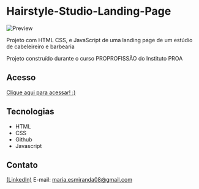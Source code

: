 # Hairstyle-Studio-Landing-Page
![Preview](https://github.com/MaduSales/Hairstyle-Studio-Landing-Page/assets/166547195/7b589166-1668-4993-bb23-29f6e79e8e50)


Projeto com HTML CSS, e JavaScript de uma landing page de um estúdio de cabeleireiro e barbearia

Projeto construído durante o curso PROPROFISSÃO do Instituto PROA


## Acesso

[Clique aqui para acessar! :)](https://madusales.github.io/Hairstyle-Studio-Landing-Page/)

## Tecnologias
- HTML
- CSS
- Github
- Javascript

## Contato
[(LinkedIn)](www.linkedin.com/in/maria-eduarda-de-sales-78a04221b)
E-mail: maria.esmiranda08@gmail.com
